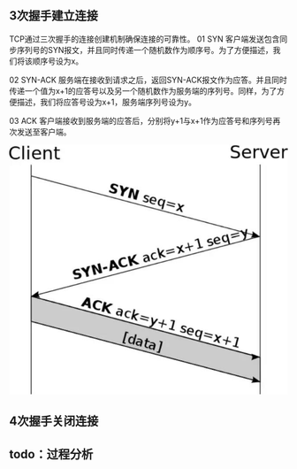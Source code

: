## 3次握手建立连接

  TCP通过三次握手的连接创建机制确保连接的可靠性。
01
SYN
      客户端发送包含同步序列号的SYN报文，并且同时传递一个随机数作为顺序号。为了方便描述，我们将该顺序号设为x。

02
SYN-ACK
服务端在接收到请求之后，返回SYN-ACK报文作为应答。并且同时传递一个值为x+1的应答号以及另一个随机数作为服务端的序列号。同样，为了方便描述，我们将应答号设为x+1，服务端序列号设为y。

03
ACK
客户端接收到服务端的应答后，分别将y+1与x+1作为应答号和序列号再次发送至客户端。

![](pic/7.jpg)


## 4次握手关闭连接

## todo：过程分析

